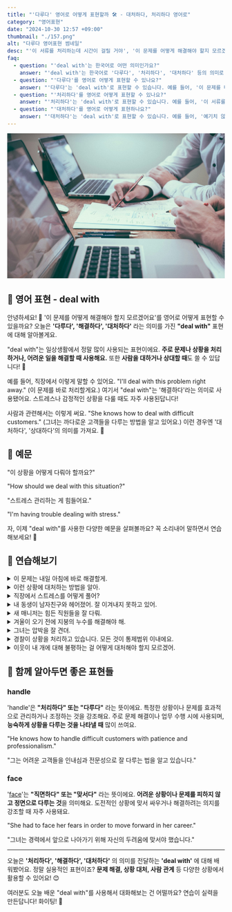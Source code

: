 ```yaml
---
title: "'다루다' 영어로 어떻게 표현할까 🛠️ - 대처하다, 처리하다 영어로"
category: "영어표현"
date: "2024-10-30 12:57 +09:00"
thumbnail: "./157.png"
alt: "다루다 영어표현 썸네일"
desc: "'이 서류를 처리하는데 시간이 걸릴 거야', '이 문제를 어떻게 해결해야 할지 모르겠어요'를 영어로 어떻게 표현할 수 있을까요? '다루다', '해결하다', '대처하다' 등을 영어로 표현하는 법을 배워봅시다. 다양한 예문을 통해서 연습하고 본인의 표현으로 만들어 보세요."
faq:
  - question: "'deal with'는 한국어로 어떤 의미인가요?"
    answer: "'deal with'는 한국어로 '다루다', '처리하다', '대처하다' 등의 의미로 번역될 수 있습니다. 주로 문제나 상황을 해결하거나 관리하는 것을 나타냅니다."
  - question: "'다루다'를 영어로 어떻게 표현할 수 있나요?"
    answer: "'다루다'는 'deal with'로 표현할 수 있습니다. 예를 들어, '이 문제를 다루는 것이 중요해'는 'It's important to deal with this issue'로 말할 수 있습니다."
  - question: "'처리하다'를 영어로 어떻게 표현할 수 있나요?"
    answer: "'처리하다'는 'deal with'로 표현할 수 있습니다. 예를 들어, '이 서류를 처리하는 데 시간이 걸릴 거야'는 'It will take time to deal with this paperwork'로 말할 수 있습니다."
  - question: "'대처하다'를 영어로 어떻게 표현하나요?"
    answer: "'대처하다'는 'deal with'로 표현할 수 있습니다. 예를 들어, '예기치 않은 상황에 대처해야 해'는 'We need to deal with unexpected situations'로 표현할 수 있습니다."
---
```


![노트북 앞에서 연필들고 팀원과 업무중](./157-1.jpg)

## 🌟 영어 표현 - deal with

안녕하세요! 👋 '이 문제를 어떻게 해결해야 할지 모르겠어요'를 영어로 어떻게 표현할 수 있을까요? 오늘은 **'다루다', '해결하다', '대처하다'** 라는 의미를 가진 **"deal with"** 표현에 대해 알아볼게요.

"deal with"는 일상생활에서 정말 많이 사용되는 표현이에요. **주로 문제나 상황을 처리하거나, 어려운 일을 해결할 때 사용해요.** 또한 **사람을 대하거나 상대할 때**도 쓸 수 있답니다! 🤔

예를 들어, 직장에서 이렇게 말할 수 있어요. "I'll deal with this problem right away." (이 문제를 바로 처리할게요.) 여기서 "deal with"는 '해결하다'라는 의미로 사용됐어요. 스트레스나 감정적인 상황을 다룰 때도 자주 사용된답니다!

사람과 관련해서는 이렇게 써요. "She knows how to deal with difficult customers." (그녀는 까다로운 고객들을 다루는 방법을 알고 있어요.) 이런 경우엔 '대처하다', '상대하다'의 의미를 가져요. 🤝

<script async src="https://pagead2.googlesyndication.com/pagead/js/adsbygoogle.js?client=ca-pub-1465612013356152"
     crossorigin="anonymous"></script>
<!-- engple-horizontal-ad -->

<div 
  data-inline-banner="🎉 새해에는 스픽 AI와 함께 영어 공부하자" 
  data-inline-banner-subtext="설날 특별 할인으로 60%할인 + 추가 7만원 할인! (~2/3)" 
  data-inline-banner-link="https://app.usespeak.com/kr-ko/sale/kr-affiliate-special/?ref=engple-inline"
  data-inline-banner-caption="해당 링크를 통해 구매시 일정액의 수수료를 지급받습니다.">
</div>

## 📖 예문

"이 상황을 어떻게 다뤄야 할까요?"

"How should we deal with this situation?"

"스트레스 관리하는 게 힘들어요."

"I'm having trouble dealing with stress."

자, 이제 "deal with"를 사용한 다양한 예문을 살펴볼까요? 꼭 소리내어 말하면서 연습해보세요! 🚀

## 💬 연습해보기

<details>
<summary>이 문제는 내일 아침에 바로 해결할게.</summary>
<span>I'll deal with this problem first thing tomorrow morning.</span>
</details>

<details>
<summary>이런 상황에 대처하는 방법을 알아.</summary>
<span>I know how to deal with these situations.</span>
</details>

<details>
<summary>직장에서 스트레스를 어떻게 풀어?</summary>
<span>How do you deal with stress at work?</span>
</details>

<details>
<summary>내 동생이 남자친구와 헤어졌어. 잘 이겨내지 못하고 있어.</summary>
<span>My sister just broke up with her boyfriend. She's not dealing with it very well.</span>
</details>

<details>
<summary>새 매니저는 힘든 직원들을 잘 다뤄.</summary>
<span>The new manager is great at dealing with difficult employees.</span>
</details>

<details>
<summary>겨울이 오기 전에 지붕의 누수를 해결해야 해.</summary>
<span>We'll have to deal with the leak in the roof before winter comes.</span>
</details>

<details>
<summary>그녀는 압박을 잘 견뎌.</summary>
<span>She's really good at dealing with pressure.</span>
</details>

<details>
<summary>경찰이 상황을 처리하고 있습니다. 모든 것이 통제범위 이내에요.</summary>
<span>The police are dealing with the situation. Everything's under control.</span>
</details>

<details>
<summary>이웃이 내 개에 대해 불평하는 걸 어떻게 대처해야 할지 모르겠어.</summary>
<span>I'm not sure how to deal with my neighbor's complaints about my dog.</span>
</details>

## 🤝 함께 알아두면 좋은 표현들

### handle

'handle'은 **"처리하다" 또는 "다루다"** 라는 뜻이에요. 특정한 상황이나 문제를 효과적으로 관리하거나 조정하는 것을 강조해요. 주로 문제 해결이나 업무 수행 시에 사용되며, **능숙하게 상황을 다루는 것을 나타낼 때** 많이 쓰여요.

"He knows how to handle difficult customers with patience and professionalism."

"그는 어려운 고객들을 인내심과 전문성으로 잘 다루는 법을 알고 있습니다."

### face

'[face](/blog/in-english/144.face-something/)'는 **"직면하다" 또는 "맞서다"** 라는 뜻이에요. **어려운 상황이나 문제를 피하지 않고 정면으로 다루는 것**을 의미해요. 도전적인 상황에 맞서 싸우거나 해결하려는 의지를 강조할 때 자주 사용돼요.

"She had to face her fears in order to move forward in her career."

"그녀는 경력에서 앞으로 나아가기 위해 자신의 두려움에 맞서야 했습니다."

---

오늘은 **'처리하다', '해결하다', '대처하다'** 의 의미를 전달하는 **'deal with'** 에 대해 배워봤어요. 정말 실용적인 표현이죠? **문제 해결, 상황 대처, 사람 관계** 등 다양한 상황에서 활용할 수 있어요! 😊

여러분도 오늘 배운 "deal with"를 사용해서 대화해보는 건 어떨까요? 연습이 실력을 만든답니다! 화이팅! 💪
